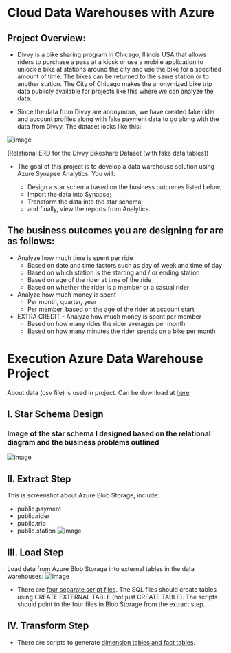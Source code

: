 # Cloud Data Warehouses with Azure

## Project Overview:

- Divvy is a bike sharing program in Chicago, Illinois USA that allows riders to purchase a pass at a kiosk or use a mobile application to unlock a bike at stations around the city and use the bike for a specified amount of time. The bikes can be returned to the same station or to another station. The City of Chicago makes the anonymized bike trip data publicly available for projects like this where we can analyze the data.

- Since the data from Divvy are anonymous, we have created fake rider and account profiles along with fake payment data to go along with the data from Divvy. The dataset looks like this:

![image](https://user-images.githubusercontent.com/114274480/223376036-628457bb-f42e-4ab7-9a35-8f8fa039731d.png)

(Relational ERD for the Divvy Bikeshare Dataset (with fake data tables))

- The goal of this project is to develop a data warehouse solution using Azure Synapse Analytics. You will:

  - Design a star schema based on the business outcomes listed below;
  - Import the data into Synapse;
  - Transform the data into the star schema;
  - and finally, view the reports from Analytics.
 
## The business outcomes you are designing for are as follows:
- Analyze how much time is spent per ride
  - Based on date and time factors such as day of week and time of day
  - Based on which station is the starting and / or ending station
  - Based on age of the rider at time of the ride
  - Based on whether the rider is a member or a casual rider
- Analyze how much money is spent
  - Per month, quarter, year
  - Per member, based on the age of the rider at account start
- EXTRA CREDIT - Analyze how much money is spent per member
  - Based on how many rides the rider averages per month
  - Based on how many minutes the rider spends on a bike per month

# Execution Azure Data Warehouse Project
About data (csv file) is used in project. Can be download at [here](https://video.udacity-data.com/topher/2022/March/622a5fc6_azure-data-warehouse-projectdatafiles/azure-data-warehouse-projectdatafiles.zip)
## I. Star Schema Design
### Image of the star schema I designed based on the relational diagram and the business problems outlined
![image](https://user-images.githubusercontent.com/114274480/223789367-c005c9eb-a489-49a3-8151-65e738f6b6d5.png)
## II. Extract Step
This is screenshot about Azure Blob Storage, include:
 -  public.payment
 -  public.rider
 -  public.trip
 -  public.station
 ![image](https://user-images.githubusercontent.com/114274480/223499761-fac82d93-a2b4-415b-a087-dc9a23b2a0d5.png)
## III. Load Step
Load data from Azure Blob Storage into external tables in the data warehouses:
 ![image](https://user-images.githubusercontent.com/114274480/223500572-ba1d22cc-ff81-4ab8-a82a-f796a314dba7.png)
 - There are [four separate script files](https://github.com/hiiamanh/Learning_Data_Engineering/tree/develop/Data_Engineer_Project/Project_2_Data_Warehouse/SQL_ScriptCreateExternalTable). The SQL files should create tables using CREATE EXTERNAL TABLE (not just CREATE TABLE). The scripts should point to the four files in Blob Storage from the extract step.
## IV. Transform Step
- There are scripts to generate [dimension tables and fact tables](https://github.com/hiiamanh/Learning_Data_Engineering/tree/develop/Data_Engineer_Project/Project_2_Data_Warehouse/SQL_ScriptGenDim_FactTable). 
